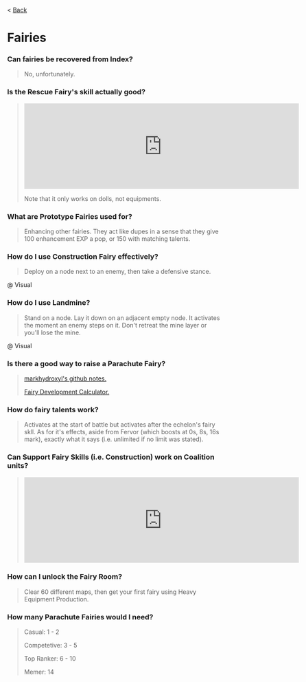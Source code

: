 < [Back](/GFL/mainpage)

# Fairies

### Can fairies be recovered from Index?

> No, unfortunately.

### Is the Rescue Fairy's skill actually good?

> <iframe id="reddit-embed" src="https://www.redditmedia.com/r/girlsfrontline/comments/mgausk/weekly_commanders_lounge_march_30_2021/gsxx3gr/?depth=1&amp;showmore=false&amp;embed=true&amp;showmedia=false&amp;theme=dark" sandbox="allow-scripts allow-same-origin allow-popups" style="border: none;" height="199" width="640" scrolling="no"></iframe>
>
> Note that it only works on dolls, not equipments.

### What are Prototype Fairies used for?

> Enhancing other fairies. They act like dupes in a sense that they give 100 enhancement EXP a pop, or 150 with matching talents.

### How do I use Construction Fairy effectively?

> Deploy on a node next to an enemy, then take a defensive stance.

@ Visual

### How do I use Landmine?

> Stand on a node. Lay it down on an adjacent empty node. It activates the moment an enemy steps on it. Don't retreat the mine layer or you'll lose the mine.

@ Visual

### Is there a good way to raise a Parachute Fairy?

> [markhydroxyl's github notes.](https://github.com/markhydroxyl/GFL-notes/blob/main/tls/nga_raising_paras.md)
>
> [Fairy Development Calculator.](https://docs.google.com/spreadsheets/d/1Zcz6Yp3sduhUXY9jo2HCX4pOdiIQioZcS8v6xMK01Pk/)

### How do fairy talents work?

> Activates at the start of battle but activates after the echelon's fairy skll. As for it's effects, aside from Fervor (which boosts at 0s, 8s, 16s mark), exactly what it says (i.e. unlimited if no limit was stated).

### Can Support Fairy Skills (i.e. Construction) work on Coalition units?

> <iframe id="reddit-embed" src="https://www.redditmedia.com/r/girlsfrontline/comments/q1rscp/weekly_commanders_lounge_october_05_2021/hg4vntx/?depth=1&amp;showmore=false&amp;embed=true&amp;showmedia=false&amp;theme=dark" sandbox="allow-scripts allow-same-origin allow-popups" style="border: none;" height="199" width="640" scrolling="no"></iframe>

### How can I unlock the Fairy Room?

> Clear 60 different maps, then get your first fairy using Heavy Equipment Production.

### How many Parachute Fairies would I need?

> Casual: 1 - 2
>
> Competetive: 3 - 5
>
> Top Ranker: 6 - 10
>
> Memer: 14